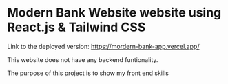 # Modern Bank Website website using React.js & Tailwind CSS


Link to the deployed version: https://mordern-bank-app.vercel.app/

This website does not have any backend funtionality.

The purpose of this project is to show my front end skills
